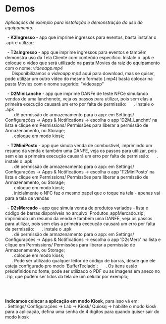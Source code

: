# Demos 
*Aplicações de exemplo para instalação e demonstração do uso do equipamento.*

<p>&ensp;- <b>K2Ingresso</b> - app que imprime ingressos para eventos, basta instalar o .apk e utilizar;</p>
<p>&ensp;- <b>T2sIngresso</b> - app que imprime ingressos para eventos e também demonstra uso da Tela Cliente com conteúdo especifico. Instale o .apk e coloque o vídeo que será utilizado na pasta Movies da raiz do equipamento com o nome: <i>videoapp.mp4</i><br>
  &ensp;&ensp;&ensp;Disponibilizamos o <i>videoapp.mp4</i> aqui para download, mas se quiser, pode utilizar um outro vídeo do mesmo formato (.mp4) basta colocar na pasta Movies com o nome sugerido: "videoapp"</p>
<p>&ensp;- <b>D2MiniLanche</b> - app que imprime DANFe de teste NFCe simulando vendas de uma lanchonete, veja os passos para utilizar, pois sem elas a primeira execução causará um erro por falta de permissão:
&ensp;&ensp;&ensp;. instale o .apk<br>
&ensp;&ensp;&ensp;. dê permissão de armazenamento para o app: em Settings/ Configurações -> Apps & Notifications -> escolha o app 'D2M_Lanchnt' na lista e clique em Permissions/ Permissões para liberar a permissão de Armazenamento, ou Storage;<br>
&ensp;&ensp;&ensp;. coloque em modo kiosk;</p>
<p>&ensp;- <b>T2MiniPosto</b> - app que simula venda de combustivel, imprimindo um resumo da venda e também uma DANFE, veja os passos para utilizar, pois sem elas a primeira execução causará um erro por falta de permissão:
&ensp;&ensp;&ensp;. instale o .apk<br>
&ensp;&ensp;&ensp;. dê permissão de armazenamento para o app: em Settings/ Configurações -> Apps & Notifications -> escolha o app 'T2MiniPosto' na lista e clique em Permissions/ Permissões para liberar a permissão de Armazenamento, ou Storage;<br>
&ensp;&ensp;&ensp;. coloque em modo kiosk;<br>
&ensp;&ensp;&ensp;. inicialmente o NFC faz o mesmo papel que o toque na tela - apenas vai para a tela de vendas</p>
<p>&ensp;- <b>D2sMercado</b> - app que simula venda de produtos variados - lista e código de barras disponíveis no arquivo 'Produtos_appMercado.zip', imprimindo um resumo da venda e também uma DANFE, veja os passos para utilizar, pois sem elas a primeira execução causará um erro por falta de permissão:
&ensp;&ensp;&ensp;. instale o .apk<br>
&ensp;&ensp;&ensp;. dê permissão de armazenamento para o app: em Settings/ Configurações -> Apps & Notifications -> escolha o app 'D2sMerc' na lista e clique em Permissions/ Permissões para liberar a permissão de Armazenamento, ou Storage;<br>
&ensp;&ensp;&ensp;. coloque em modo kiosk;<br>
&ensp;&ensp;&ensp;. Pode ser utilizado qualquer leitor de código de barras, desde que ele esteja configurado pro modo 'BufferTeclado';
&ensp;&ensp;&ensp;. Os itens estão prédefinidos no fonte, pode ser utilizado o PDF ou as imagens em anexo no .zip, que podem ser lidos da tela de um celular por exemplo;</p>
<br><br>
<p><b>Indicamos colocar a aplicação em modo Kiosk</b>, para isso vá em:<br>
  . Settings/ Configurações -> Lab -> Kiosk/ Quiosq -> habilite o modo kiosk para a aplicação, defina uma senha de 4 dígitos para quando quiser sair do modo kiosk</p>
  <br>
